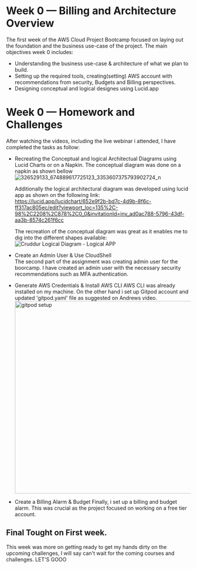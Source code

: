 # Week 0 — Billing and Architecture Overview

The first week of the AWS Cloud Project Bootcamp focused on laying out the foundation and the business use-case of the project. The main objectives week 0 includes: 
- Understanding the business use-case & architecture of what we plan to build. 
- Setting up the required tools, creating(setting) AWS account with recommendations from security, Budgets and Billing perspectives.
- Designing conceptual and logical designes using Lucid.app 

 # Week 0 — Homework and Challenges
 
 After watching the videos, including the live webinar i attended, I have completed the tasks as follow:
 - Recreating the Conceptual and logical Architectual Diagrams using  Lucid Charts or on a Napkin.
   The conceptual diagram was done on a napkin as shown bellow
   ![326529133_674889617725123_3353607375793902724_n](https://user-images.githubusercontent.com/77783631/219497846-3d74db5d-d5f4-4189-bc2c-4e2316adde4a.jpg)

   Additionally the logical architectural diagram was developed using lucid app as shown on the following link:
   https://lucid.app/lucidchart/652e9f2b-bd7c-4d9b-8f6c-ff317ac805ec/edit?viewport_loc=135%2C-98%2C2208%2C878%2C0_0&invitationId=inv_ad0ac788-5796-43df-aa3b-8574c261f6cc
  
   The recreation of the conceptual diagram was great as it enables me to dig into the different shapes available:
   ![Cruddur Logical Diagram - Logical APP ](https://user-images.githubusercontent.com/77783631/219499770-96d4621e-ca37-4ed7-b6ca-2e0b4a6728b1.png)
   
 - Create an Admin User & Use CloudShell	
   The second part of the assignment was creating admin user for the boorcamp. I have created an admin user with the necessary security recommendations such as MFA authentication. 
   
 - Generate AWS Credentials & Install AWS CLI
   AWS CLI was already installed on my machine. On the other hand i set up Gitpod account and updated 'gitpod.yaml' file as suggested on Andrews video.  
   <img width="524" alt="gitpod setup" src="https://user-images.githubusercontent.com/77783631/219501666-8299d2e8-b92c-4ead-aa29-3c56653d5593.png">

 - Create a Billing Alarm & Budget
   Finally, i set up a billing and budget alarm. This was crucial as the project focused on working on a free tier account. 
## Final Tought on First week.

This week was more on getting ready to get my hands dirty on the upcoming challenges, I will say can't wait for the coming courses and challenges. LET'S GOOO
